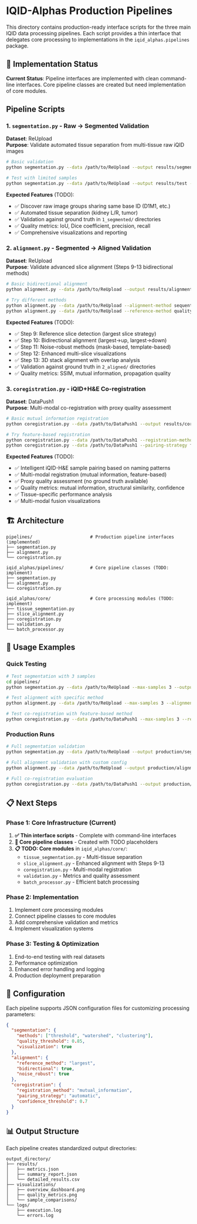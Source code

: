 # IQID-Alphas Production Pipelines

This directory contains production-ready interface scripts for the three main IQID data processing pipelines. Each script provides a thin interface that delegates core processing to implementations in the `iqid_alphas.pipelines` package.

## 🚧 Implementation Status

**Current Status**: Pipeline interfaces are implemented with clean command-line interfaces. Core pipeline classes are created but need implementation of core modules.

## Pipeline Scripts

### 1. `segmentation.py` - Raw → Segmented Validation
**Dataset**: ReUpload  
**Purpose**: Validate automated tissue separation from multi-tissue raw iQID images

```bash
# Basic validation
python segmentation.py --data /path/to/ReUpload --output results/segmentation

# Test with limited samples
python segmentation.py --data /path/to/ReUpload --output results/test --max-samples 5
```

**Expected Features** (TODO):
- ✅ Discover raw image groups sharing same base ID (D1M1, etc.)
- ✅ Automated tissue separation (kidney L/R, tumor)
- ✅ Validation against ground truth in `1_segmented/` directories
- ✅ Quality metrics: IoU, Dice coefficient, precision, recall
- ✅ Comprehensive visualizations and reporting

### 2. `alignment.py` - Segmented → Aligned Validation
**Dataset**: ReUpload  
**Purpose**: Validate advanced slice alignment (Steps 9-13 bidirectional methods)

```bash
# Basic bidirectional alignment
python alignment.py --data /path/to/ReUpload --output results/alignment

# Try different methods
python alignment.py --data /path/to/ReUpload --alignment-method sequential
python alignment.py --data /path/to/ReUpload --reference-method quality_based
```

**Expected Features** (TODO):
- ✅ Step 9: Reference slice detection (largest slice strategy)
- ✅ Step 10: Bidirectional alignment (largest→up, largest→down)
- ✅ Step 11: Noise-robust methods (mask-based, template-based)
- ✅ Step 12: Enhanced multi-slice visualizations
- ✅ Step 13: 3D stack alignment with overlap analysis
- ✅ Validation against ground truth in `2_aligned/` directories
- ✅ Quality metrics: SSIM, mutual information, propagation quality

### 3. `coregistration.py` - iQID+H&E Co-registration
**Dataset**: DataPush1  
**Purpose**: Multi-modal co-registration with proxy quality assessment

```bash
# Basic mutual information registration
python coregistration.py --data /path/to/DataPush1 --output results/coregistration

# Try feature-based registration
python coregistration.py --data /path/to/DataPush1 --registration-method feature_based
python coregistration.py --data /path/to/DataPush1 --pairing-strategy fuzzy_matching
```

**Expected Features** (TODO):
- ✅ Intelligent iQID-H&E sample pairing based on naming patterns
- ✅ Multi-modal registration (mutual information, feature-based)
- ✅ Proxy quality assessment (no ground truth available)
- ✅ Quality metrics: mutual information, structural similarity, confidence
- ✅ Tissue-specific performance analysis
- ✅ Multi-modal fusion visualizations

## 🏗️ Architecture

```
pipelines/                      # Production pipeline interfaces (implemented)
├── segmentation.py
├── alignment.py
└── coregistration.py

iqid_alphas/pipelines/          # Core pipeline classes (TODO: implement)
├── segmentation.py
├── alignment.py
└── coregistration.py

iqid_alphas/core/               # Core processing modules (TODO: implement)
├── tissue_segmentation.py
├── slice_alignment.py
├── coregistration.py
├── validation.py
└── batch_processor.py
```

## 🎯 Usage Examples

### Quick Testing
```bash
# Test segmentation with 3 samples
cd pipelines/
python segmentation.py --data /path/to/ReUpload --max-samples 3 --output test_segmentation

# Test alignment with specific method
python alignment.py --data /path/to/ReUpload --max-samples 3 --alignment-method bidirectional

# Test co-registration with feature-based method
python coregistration.py --data /path/to/DataPush1 --max-samples 3 --registration-method feature_based
```

### Production Runs
```bash
# Full segmentation validation
python segmentation.py --data /path/to/ReUpload --output production/segmentation_results

# Full alignment validation with custom config
python alignment.py --data /path/to/ReUpload --output production/alignment_results --config alignment_config.json

# Full co-registration evaluation
python coregistration.py --data /path/to/DataPush1 --output production/coregistration_results
```

## 📋 Next Steps

### Phase 1: Core Infrastructure (Current)
1. **✅ Thin interface scripts** - Complete with command-line interfaces
2. **🚧 Core pipeline classes** - Created with TODO placeholders
3. **📋 TODO: Core modules** in `iqid_alphas/core/`:
   - `tissue_segmentation.py` - Multi-tissue separation
   - `slice_alignment.py` - Enhanced alignment with Steps 9-13
   - `coregistration.py` - Multi-modal registration
   - `validation.py` - Metrics and quality assessment
   - `batch_processor.py` - Efficient batch processing

### Phase 2: Implementation
1. Implement core processing modules
2. Connect pipeline classes to core modules
3. Add comprehensive validation and metrics
4. Implement visualization systems

### Phase 3: Testing & Optimization
1. End-to-end testing with real datasets
2. Performance optimization
3. Enhanced error handling and logging
4. Production deployment preparation

## 🔧 Configuration

Each pipeline supports JSON configuration files for customizing processing parameters:

```json
{
  "segmentation": {
    "methods": ["threshold", "watershed", "clustering"],
    "quality_threshold": 0.85,
    "visualization": true
  },
  "alignment": {
    "reference_method": "largest",
    "bidirectional": true,
    "noise_robust": true
  },
  "coregistration": {
    "registration_method": "mutual_information",
    "pairing_strategy": "automatic",
    "confidence_threshold": 0.7
  }
}
```

## 📊 Output Structure

Each pipeline creates standardized output directories:

```
output_directory/
├── results/
│   ├── metrics.json
│   ├── summary_report.json
│   └── detailed_results.csv
├── visualizations/
│   ├── overview_dashboard.png
│   ├── quality_metrics.png
│   └── sample_comparisons/
└── logs/
    ├── execution.log
    └── errors.log
```
